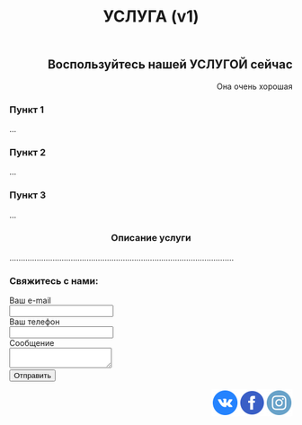 <header>
  <h1>
    УСЛУГА (v1)
  </h1>
</header>

<main style="text-align:right">
  <h2>
    Воспользуйтесь нашей УСЛУГОЙ сейчас
  </h2>
  <p>
    Она очень хорошая
  </p>
</main>

<article>
  <section>
    <h3>
      Пункт 1
    </h3>
    <p>
      ...
    </p>
  </section>
  <section>
    <h3>
      Пункт 2
    </h3>
    <p>
      ...
    </p>
  </section>
  <section>
    <h3>
      Пункт 3
    </h3>
    <p>
      ...
    </p>
  </section>
</article>

<article>
  <h3 style="text-align:center">
    Описание услуги
  </h3>
    <p>
      ...................................................................................................
    </p>
</article>

<form>
  <h3>
    Свяжитесь с нами:
  </h3>
  Ваш e-mail <br>
  <input align="center">
  <br> Ваш телефон <br>
  <input align="center">
  <br> Сообщение <br>
  <textarea></textarea>
  <br>
  <button>
   Отправить
  </button>
</form>

<footer>
  <p style="text-align:right>
    <div>Соцсети</div>
    <a href="https://www.instagram.com/thispagedoesnotexist">
      <img src="iconmonstr-instagram-14-96.png" style="width:48px;float:right;" alt="Наша страница Instagram"/>
    </a>
    <a href="https://www.facebook.com/thispagedoesnotexist">
      <img src="iconmonstr-facebook-4-96.png" style="width:48px;float:right;" alt="Наша страница Facebook"/>
    </a>
    <a href="https://vk.com/thispagedoesnotexist">
      <img src="iconmonstr-vk-4-96.png" style="width:48px;float:right;" alt="Наша страница Вконтакте"/>
    </a>
  </p>
</footer>
